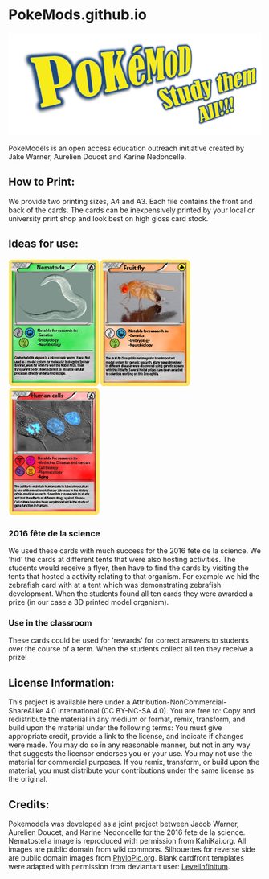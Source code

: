 # PokeMods.github.io

![Title](https://github.com/PokeMods/PokeMods.github.io/blob/master/images/Title.png)  

PokeModels is an open access education outreach initiative created by Jake Warner, Aurelien Doucet and Karine Nedoncelle.  

## How to Print:  
We provide two printing sizes, A4 and A3. Each file contains the front and back of the cards. 
The cards can be inexpensively printed by your local or university print shop and look best on high gloss card stock.

## Ideas for use:  
![Elegans](https://github.com/PokeMods/PokeMods.github.io/blob/master/images/English/Elegans.png)![Drosophila](https://github.com/PokeMods/PokeMods.github.io/blob/master/images/English/Drosophila.png)![Cells](https://github.com/PokeMods/PokeMods.github.io/blob/master/images/English/Cells.png)

### 2016 fête de la science  
We used these cards with much success for the 2016 fete de la science. We 'hid' the cards at different tents that were also hosting activities. 
The students would receive a flyer, then have to find the cards by visiting the tents that hosted a activity relating to that organism. 
For example we hid the zebrafish card with at a tent which was demonstrating zebrafish development. 
When the students found all ten cards they were awarded a prize (in our case a 3D printed model organism).  

### Use in the classroom  
These cards could be used for 'rewards' for correct answers to students over the course of a term.
When the students collect all ten they receive a prize!

## License Information:
This project is available here under a Attribution-NonCommercial-ShareAlike 4.0 International (CC BY-NC-SA 4.0). 
You are free to:  Copy and redistribute the material in any medium or format, remix, transform, and build upon the material under the following terms: 
You must give appropriate credit, provide a link to the license, and indicate if changes were made. You may do so in any reasonable manner, but not in any way that suggests the licensor endorses you or your use. 
You may not use the material for commercial purposes. 
If you remix, transform, or build upon the material, you must distribute your contributions under the same license as the original.  

## Credits:  
Pokemodels was developed as a joint project between Jacob Warner, Aurelien Doucet, and Karine Nedoncelle for the 2016 fete de la science. 
Nematostella image is reproduced with permission from KahiKai.org. All images are public domain from wiki commons. 
Silhouettes for reverse side are public domain images from [PhyloPic.org](http://phylopic.org). 
Blank cardfront templates were adapted with permission from deviantart user: [LevelInfinitum](http://levelinfinitum.deviantart.com/).
